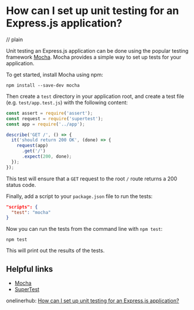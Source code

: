# How can I set up unit testing for an Express.js application?
// plain

Unit testing an Express.js application can be done using the popular testing framework [Mocha](https://mochajs.org/). Mocha provides a simple way to set up tests for your application.

To get started, install Mocha using npm:

```
npm install --save-dev mocha
```

Then create a `test` directory in your application root, and create a test file (e.g. `test/app.test.js`) with the following content:

```js
const assert = require('assert');
const request = require('supertest');
const app = require('../app');

describe('GET /', () => {
  it('should return 200 OK', (done) => {
    request(app)
      .get('/')
      .expect(200, done);
  });
});
```

This test will ensure that a `GET` request to the root `/` route returns a 200 status code.

Finally, add a script to your `package.json` file to run the tests:

```json
"scripts": {
  "test": "mocha"
}
```

Now you can run the tests from the command line with `npm test`:

```
npm test
```

This will print out the results of the tests.

## Helpful links
- [Mocha](https://mochajs.org/)
- [SuperTest](https://github.com/visionmedia/supertest)

onelinerhub: [How can I set up unit testing for an Express.js application?](https://onelinerhub.com/expressjs/how-can-i-set-up-unit-testing-for-an-express-js-application)